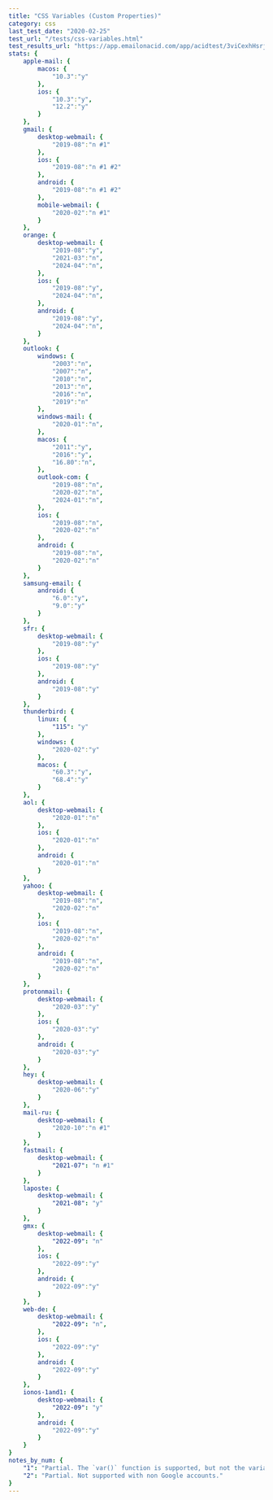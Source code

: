 ```yaml
---
title: "CSS Variables (Custom Properties)"
category: css
last_test_date: "2020-02-25"
test_url: "/tests/css-variables.html"
test_results_url: "https://app.emailonacid.com/app/acidtest/3viCexhHsrjaP9YS8RwzNwikbf4C0akxPFhK8xgyltxpe/list"
stats: {
    apple-mail: {
        macos: {
            "10.3":"y"
        },
        ios: {
            "10.3":"y",
            "12.2":"y"
        }
    },
    gmail: {
        desktop-webmail: {
            "2019-08":"n #1"
        },
        ios: {
            "2019-08":"n #1 #2"
        },
        android: {
            "2019-08":"n #1 #2"
        },
        mobile-webmail: {
            "2020-02":"n #1"
        }
    },
    orange: {
        desktop-webmail: {
            "2019-08":"y",
            "2021-03":"n",
            "2024-04":"n",
        },
        ios: {
            "2019-08":"y",
            "2024-04":"n",
        },
        android: {
            "2019-08":"y",
            "2024-04":"n",
        }
    },
    outlook: {
        windows: {
            "2003":"n",
            "2007":"n",
            "2010":"n",
            "2013":"n",
            "2016":"n",
            "2019":"n"
        },
        windows-mail: {
            "2020-01":"n",
        },
        macos: {
            "2011":"y",
            "2016":"y",
            "16.80":"n",
        },
        outlook-com: {
            "2019-08":"n",
            "2020-02":"n",
            "2024-01":"n",
        },
        ios: {
            "2019-08":"n",
            "2020-02":"n"
        },
        android: {
            "2019-08":"n",
            "2020-02":"n"
        }
    },
    samsung-email: {
        android: {
            "6.0":"y",
            "9.0":"y"
        }
    },
    sfr: {
        desktop-webmail: {
            "2019-08":"y"
        },
        ios: {
            "2019-08":"y"
        },
        android: {
            "2019-08":"y"
        }
    },
    thunderbird: {
        linux: {
      		"115": "y"
    	},
        windows: {
            "2020-02":"y"
        },
        macos: {
            "60.3":"y",
            "68.4":"y"
        }
    },
    aol: {
        desktop-webmail: {
            "2020-01":"n"
        },
        ios: {
            "2020-01":"n"
        },
        android: {
            "2020-01":"n"
        }
    },
    yahoo: {
        desktop-webmail: {
            "2019-08":"n",
            "2020-02":"n"
        },
        ios: {
            "2019-08":"n",
            "2020-02":"n"
        },
        android: {
            "2019-08":"n",
            "2020-02":"n"
        }
    },
    protonmail: {
        desktop-webmail: {
            "2020-03":"y"
        },
        ios: {
            "2020-03":"y"
        },
        android: {
            "2020-03":"y"
        }
    },
    hey: {
        desktop-webmail: {
            "2020-06":"y"
        }
    },
    mail-ru: {
        desktop-webmail: {
            "2020-10":"n #1"
        }
    },
    fastmail: {
        desktop-webmail: {
            "2021-07": "n #1"
        }
    },
    laposte: {
        desktop-webmail: {
            "2021-08": "y"
        }
    },
	gmx: {
		desktop-webmail: {
			"2022-09": "n"
		},
		ios: {
			"2022-09":"y"
		},
		android: {
			"2022-09":"y"
		}
	},
	web-de: {
		desktop-webmail: {
			"2022-09": "n",
        },
		ios: {
			"2022-09":"y"
		},
		android: {
			"2022-09":"y"
		}
	},
	ionos-1and1: {
		desktop-webmail: {
			"2022-09": "y"
		},
		android: {
			"2022-09":"y"
		}
	}
}
notes_by_num: {
    "1": "Partial. The `var()` function is supported, but not the variable declaration.",
    "2": "Partial. Not supported with non Google accounts."
}
---
```

